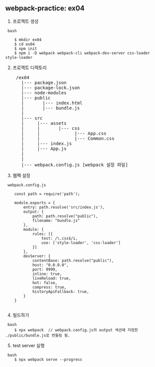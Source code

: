 ## webpack-practice: ex04
1. 프로젝트 생성
```
 bash

    $ mkdir ex04
    $ cd ex04
    $ npm init
    $ npm i -D webpack webpack-cli webpack-dev-server css-loader style-loader

```

2. 프로젝트 디렉토리

<pre>
    /ex04
      |--- package.json
      |--- package-lock.json
      |--- node-modules
      |--- public
      |       |--- index.html
      |       |--- bundle.js
      |
      |--- src
      |     |--- assets
      |     |       |--- css
      |     |             |--- App.css
      |     |             |--- Common.css
      |     |--- index.js
      |     |--- App.js
      |
      |
      |--- webpack.config.js [webpack 설정 파일]
</pre>

3. 웹팩 설정
```
 webpack.config.js

    const path = require('path');

    module.exports = {
        entry: path.resolve('src/index.js'),
        output: {
            path: path.resolve("public"),
            filename: "bundle.js"
        },
        module: {
            rules: [{
                test: /\.css$/i,
                use: ['style-loader', 'css-loader']
            }]
        },
        devServer: {
            contentBase: path.resolve("public"),
            host: "0.0.0.0",
            port: 9999,
            inline: true,
            liveReload: true,
            hot: false,
            compress: true,
            historyApiFallback: true,
        }
    }
    
```


4. 빌드하기
```
 bash
    $ npx webpack  // webpack.config.js의 output 섹션에 지정한 ./public/bundle.js로 번들링 됨.

```

5. test server 실행
```
 bash
    $ npx webpack serve --progress

```